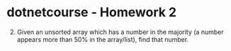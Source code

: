 ﻿# dotnetcourse - Homework 2
2. Given an unsorted array which has a number in the majority (a number appears more than 50% in the array/list), find that number.